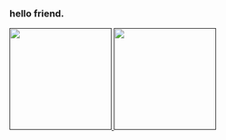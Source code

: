 ### hello friend.
<div>
<a href="">
<img height="180em" src="https://github-readme-stats.vercel.app/api?username=brun0-4ugusto&count_private=true&show_icons=true&theme=dark" style="max-width: 100%;">
<img height="180em" src="https://github-readme-stats.vercel.app/api/top-langs/?username=brun0-4ugusto&layout=compact&theme=dark" style="max-width: 100%;">
</a>

<div>
